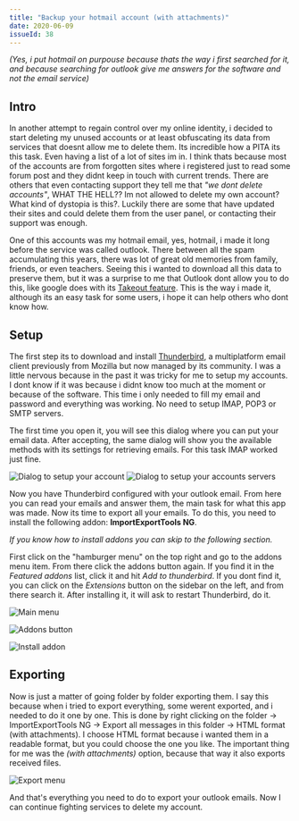 ```yaml
---
title: "Backup your hotmail account (with attachments)"
date: 2020-06-09
issueId: 38
---
```


*(Yes, i put hotmail on purpouse because thats the way i first searched for it, and because searching for outlook give me answers for the software and not the email service)*

## Intro
In another attempt to regain control over my online identity, i decided to start deleting my unused accounts or at least obfuscating its data from services that doesnt allow me to delete them. Its incredible how a PITA its this task. Even having a list of a lot of sites im in. I think thats because most of the accounts are from forgotten sites where i registered just to read some forum post and they didnt keep in touch with current trends. There are others that even contacting support they tell me that *"we dont delete accounts"*, WHAT THE HELL?? Im not allowed to delete my own account? What kind of dystopia is this?. Luckily there are some that have updated their sites and could delete them from the user panel, or contacting their support was enough.

One of this accounts was my hotmail email, yes, hotmail, i made it long before the service was called outlook. There between all the spam accumulating this years, there was lot of great old memories from family, friends, or even teachers. Seeing this i wanted to download all this data to preserve them, but it was a surprise to me that Outlook dont allow you to do this, like google does with its [Takeout feature](https://takeout.google.com/settings/takeout). This is the way i made it, although its an easy task for some users, i hope it can help others who dont know how.

## Setup
The first step its to download and install [Thunderbird](https://www.thunderbird.net/en-US/), a multiplatform email client previously from Mozilla but now managed by its community. I was a little nervous because in the past it was tricky for me to setup my accounts. I dont know if it was because i didnt know too much at the moment or because of the software. This time i only needed to fill my email and password and everything was working. No need to setup IMAP, POP3 or SMTP servers.

The first time you open it, you will see this dialog where you can put your email data. After accepting, the same dialog will show you the available methods with its settings for retrieving emails. For this task IMAP worked just fine.

![Dialog to setup your account](/static/imgs/backup-hotmail-emails/account-setup.jpg)
![Dialog to setup your accounts servers](/static/imgs/backup-hotmail-emails/account-setup-servers.jpg)

Now you have Thunderbird configured with your outlook email. From here you can read your emails and answer them, the main task for what this app was made. Now its time to export all your emails. To do this, you need to install the following addon: **ImportExportTools NG**.

*If you know how to install addons you can skip to the following section.*

First click on the "hamburger menu" on the top right and go to the addons menu item. From there click the addons button again. If you find it in the *Featured addons* list, click it and hit *Add to thunderbird*. If you dont find it, you can click on the *Extensions* button on the sidebar on the left, and from there search it. After installing it, it will ask to restart Thunderbird, do it.

![Main menu](/static/imgs/backup-hotmail-emails/addons-menu.jpg)

![Addons button](/static/imgs/backup-hotmail-emails/addons-menu-2.jpg)

![Install addon](/static/imgs/backup-hotmail-emails/install-addon.jpg)

## Exporting
Now is just a matter of going folder by folder exporting them. I say this because when i tried to export everything, some werent exported, and i needed to do it one by one. This is done by right clicking on the folder -> ImportExportTools NG -> Export all messages in this folder -> HTML format (with attachments). I choose HTML format because i wanted them in a readable format, but you could choose the one you like. The important thing for me was the *(with attachments)* option, because that way it also exports received files.

![Export menu](/static/imgs/backup-hotmail-emails/export.jpg)


And that's everything you need to do to export your outlook emails. Now I can continue fighting services to delete my account.
